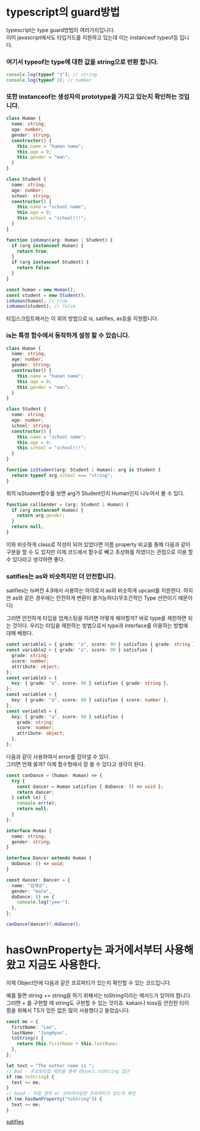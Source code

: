 # typescript의 guard방법

typescript는 type guard방법이 여러가지입니다.  
이미 javascript에서도 타입가드를 지원하고 있는데 이는 instanceof typeof등 입니다.

### 여기서 typeof는 type에 대한 값을 string으로 반환 합니다.

```ts
console.log(typeof "3"); // string
console.log(typeof 3); // number
```

### 또한 instanceof는 생성자의 prototype을 가지고 있는지 확인하는 것입니다.

```ts
class Human {
  name: string;
  age: number;
  gender: string;
  constructor() {
    this.name = "human name";
    this.age = 0;
    this.gender = "man";
  }
}

class Student {
  name: string;
  age: number;
  school: string;
  constructor() {
    this.name = "school name";
    this.age = 0;
    this.school = "school!!!";
  }
}

function isHuman(arg: Human | Student) {
  if (arg instanceof Human) {
    return true;
  }
  if (arg instanceof Student) {
    return false;
  }
}

const human = new Human();
const student = new Student();
isHuman(human); // true
isHuman(student); // false
```

타입스크립트에서는 이 외의 방법으로 is, satifies, as등을 지원합니다.

### is는 특정 함수에서 동작하게 설정 할 수 있습니다.

```ts
class Human {
  name: string;
  age: number;
  gender: string;
  constructor() {
    this.name = "human name";
    this.age = 0;
    this.gender = "man";
  }
}

class Student {
  name: string;
  age: number;
  school: string;
  constructor() {
    this.name = "school name";
    this.age = 0;
    this.school = "school!!!";
  }
}

function isStudent(arg: Student | Human): arg is Student {
  return typeof arg.school === "string";
}
```

위의 isStudent함수를 보면 arg가 Student인지 Human인지 나누어서 볼 수 있다.

```ts
function callGender = (arg: Student | Human) {
  if (arg instanceof Human) {
    return arg.gender;
  }
  return null;
}
```

이와 비슷하게 class로 작성이 되어 있었다면 이름 property 비교를 통해 다음과 같이 구분을 할 수 도 있지만 이제 코드에서 함수로 빼고 추상화를 하였다는 관점으로 이용 할 수 있다라고 생각하면 좋다.

### satifies는 as와 비슷하지만 더 안전합니다.

satifies는 ts버전 4.9에서 사용하는 아이로서 as와 비슷하게 upcast를 지원한다. 하지만 as와 같은 경우에는 안전하게 변환이 불가능하다(무조건적인 Type 선언이기 때문이다)

그러면 안전하게 타입을 업케스팅을 하려면 어떻게 해야할까? 바로 type을 제한하면 되는 것이다. 우리는 타입을 제한하는 방법으로서 type과 interface를 이용하는 방법에 대해 배웠다.

```ts
const variable1 = { grade: "a", score: 90 } satisfies { grade: string };
const variable2 = { grade: "a", score: 90 } satisfies {
  grade: string;
  score: number;
  attribute: object;
};
const variable3 = {
  key: { grade: "a", score: 90 } satisfies { grade: string },
};
const variable4 = {
  key: { grade: "a", score: 90 } satisfies { score: number },
};
const variable5 = {
  key: { grade: "a", score: 90 } satisfies {
    grade: string;
    score: number;
    attribute: object;
  },
};
```

다음과 같이 사용하여서 error를 잡아낼 수 있다.  
그러면 언제 쓸까? 이제 함수형에서 잘 쓸 수 있다고 생각이 된다.

```ts
const canDance = (human: Human) => {
  try {
    const dancer = Human satisfies { doDance: () => void };
    return dancer;
  } catch (e) {
    console.err(e);
    return null;
  }
};

interface Human {
  name: string;
  gender: string;
}

interface Dancer extends Human {
  doDance: () => void;
}

const dancer: Dancer = {
  name: "임채승",
  gender: "male",
  doDance: () => {
    console.log("yee~");
  },
};

canDance(dancer)?.doDance();
```

# hasOwnProperty는 과거에서부터 사용해왔고 지금도 사용한다.

이제 Object안에 다음과 같은 프로퍼티가 있는지 확인할 수 있는 코드입니다.

예를 들면 string += string을 하기 위해서는 toString이라는 메서드가 있어야 합니다. 그러면 + 를 구현할 때 string도 구현할 수 있는 것이죠. kakao나 toss등 안전한 타이핑을 위해서 TS가 있든 없든 많이 사용했다고 들었습니다.

```ts
const me = {
  firstName: "Lee",
  lastName: "JungHyun",
  toString() {
    return this.firstName + this.lastName;
  },
};

let text = "The author name is ";
// Bad - 프로토타입 체인을 통해 Object.toString 접근
if (me.toString) {
  text += me;
}
// Good - 직접 정의 or 오버라이딩한 프로퍼티가 있는지 확인
if (me.hasOwnProperty("toString")) {
  text += me;
}
```

[satifies](https://engineering.ab180.co/stories/satisfies-safe-upcasting)
